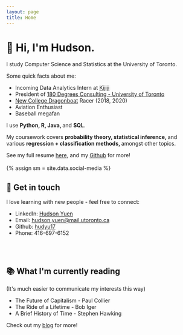 ```yaml
---
layout: page
title: Home
---
```

<h1>
👋 Hi, I'm Hudson. 
</h1>

I study Computer Science and Statistics at the University of Toronto. 

Some quick facts about me:

* Incoming Data Analytics Intern at [Kijiji](https://www.kijiji.ca/)
* President of [180 Degrees Consulting - University of Toronto](https://180dc.org/branch/uoft/)
* [New College Dragonboat](https://newdragons.ca/) Racer (2018, 2020)
* Aviation Enthusiast
* Baseball megafan 

I use <strong> Python, R, Java, </strong> and <strong> SQL</strong>. 

My coursework covers <strong> probability theory, statistical inference, </strong> and various <strong> regression + classification methods, </strong> amongst other topics.

See my full resume [here](https://1drv.ms/b/s!ArTbEqKYEwN0gY0bgk_iR_YjXR-PCw), and my [Github](http://github.com/hudyu17) for more!
<br>
<br>
{% assign sm = site.data.social-media %}

## 📱 Get in touch
I love learning with new people - feel free to connect: 
* <i class="fa fa-linkedin-square"></i> LinkedIn: [Hudson Yuen](https://www.linkedin.com/in/hudsonyuen/)
* <i class="fa fa-envelope-square"></i> Email: [hudson.yuen@mail.utoronto.ca](mailto:hudson.yuen@mail.utoronto.ca)
* <i class="fa fa-github-square"></i> Github: [hudyu17](http://github.com/hudyu17)
* <i class="fa fa-phone-square"></i> Phone: 416-697-6152
<br>
<br>

## 📚 What I'm currently reading
(It's much easier to communicate my interests this way)
* The Future of Capitalism - Paul Collier
* The Ride of a Lifetime - Bob Iger
* A Brief History of Time - Stephen Hawking

Check out my <a href="{{ site.baseurl }}blog">blog</a> for more!
